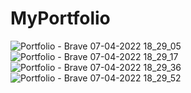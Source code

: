# MyPortfolio

![Portfolio - Brave 07-04-2022 18_29_05](https://user-images.githubusercontent.com/96365484/162204538-9c068349-013b-44b5-8fce-ebd8c2d5349e.png)
![Portfolio - Brave 07-04-2022 18_29_17](https://user-images.githubusercontent.com/96365484/162204562-2c13bbbf-db35-4e51-9b4c-ba0d93c96e0f.png)
![Portfolio - Brave 07-04-2022 18_29_36](https://user-images.githubusercontent.com/96365484/162204572-984c4c2f-865d-4937-9966-61f041e2afd9.png)
![Portfolio - Brave 07-04-2022 18_29_52](https://user-images.githubusercontent.com/96365484/162204581-4463a99a-8df7-4eca-8e1c-9071e6e18dc2.png)
